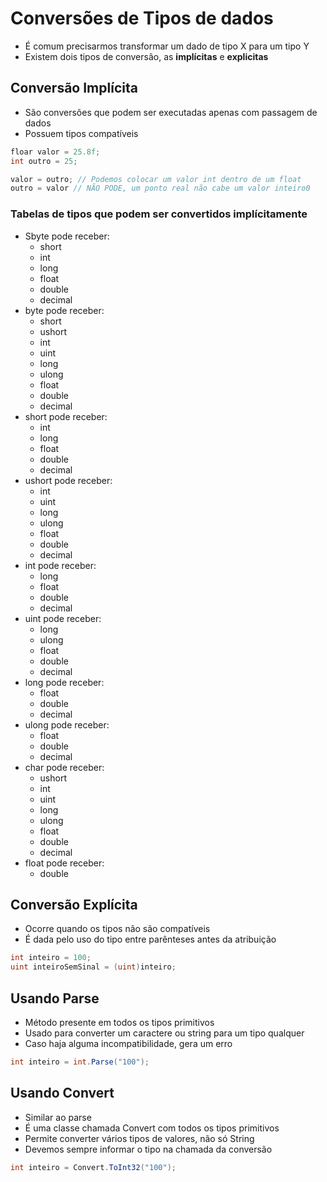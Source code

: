 # Conversões de Tipos de dados

- É comum precisarmos transformar um dado de tipo X para um tipo Y
- Existem dois tipos de conversão, as __implícitas__ e __explicitas__

## Conversão Implícita

- São conversões que podem ser executadas apenas com passagem de dados
- Possuem tipos compatíveis

```csharp
floar valor = 25.8f;
int outro = 25;

valor = outro; // Podemos colocar um valor int dentro de um float
outro = valor // NÃO PODE, um ponto real não cabe um valor inteiro0
```

### Tabelas de tipos que podem ser convertidos implícitamente

- Sbyte pode receber:
    - short
    - int 
    - long 
    - float
    - double 
    - decimal
- byte pode receber:
    - short
    - ushort
    - int
    - uint
    - long
    - ulong
    - float
    - double
    - decimal
- short pode receber:
    - int
    - long
    - float
    - double
    - decimal
- ushort pode receber:
    - int
    - uint
    - long
    - ulong
    - float
    - double
    - decimal
- int pode receber:
    - long
    - float
    - double
    - decimal
- uint pode receber:
    - long
    - ulong
    - float
    - double
    - decimal
- long pode receber:
    - float
    - double
    - decimal
- ulong pode receber:
    - float
    - double
    - decimal
- char pode receber:
    - ushort
    - int
    - uint
    - long
    - ulong
    - float
    - double
    - decimal
- float pode receber:
    - double

## Conversão Explícita

- Ocorre quando os tipos não são compatíveis
- É dada pelo uso do tipo entre parênteses antes da atribuição

```csharp
int inteiro = 100;
uint inteiroSemSinal = (uint)inteiro;
```

## Usando Parse

- Método presente em todos os tipos primitivos
- Usado para converter um caractere ou string para um tipo qualquer
- Caso haja alguma incompatibilidade, gera um erro

```csharp
int inteiro = int.Parse("100");
```

## Usando Convert

- Similar ao parse
- É uma classe chamada Convert com todos os tipos primitivos
- Permite converter vários tipos de valores, não só String
- Devemos sempre informar o tipo na chamada da conversão

```csharp
int inteiro = Convert.ToInt32("100");
```





